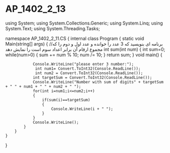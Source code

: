 # AP_1402_2_13
using System;
using System.Collections.Generic;
using System.Linq;
using System.Text;
using System.Threading.Tasks;

namespace AP_1402_2_11.CS
{
    internal class Program
    {
        static void Main(string[] args)
        {
            //برنامه ای بنویسید که 3 عدد را خوانده و عدد اول و دوم را که مجموع ارقام آن برابر اعداد سوم است را نمایش دهد
              int sum(int num)
            {
                int sum=0;
                while(num>0)
                {
                    sum += num % 10;
                    num /= 10;
                }
                return sum;
            }
            void main()
            {
               
                Console.WriteLine("please enter 3 number:");
                 int num1= Convert.ToInt32(Console.ReadLine());
                 int num2 = Convert.ToInt32(Console.ReadLine());
                int targetSum = Convert.ToInt32(Console.ReadLine());
                Console.WriteLine("Number with sum of digits" + targetSum + " " + num1 + " " + num2 + " ");
                for(int i=num1;i<=num2;i++)
                {
                    if(sum(i)==targetSum)
                    {
                        Console.WriteLine(i + " ");
                    }
                }
                Console.WriteLine();
            }
        }
    }
}
